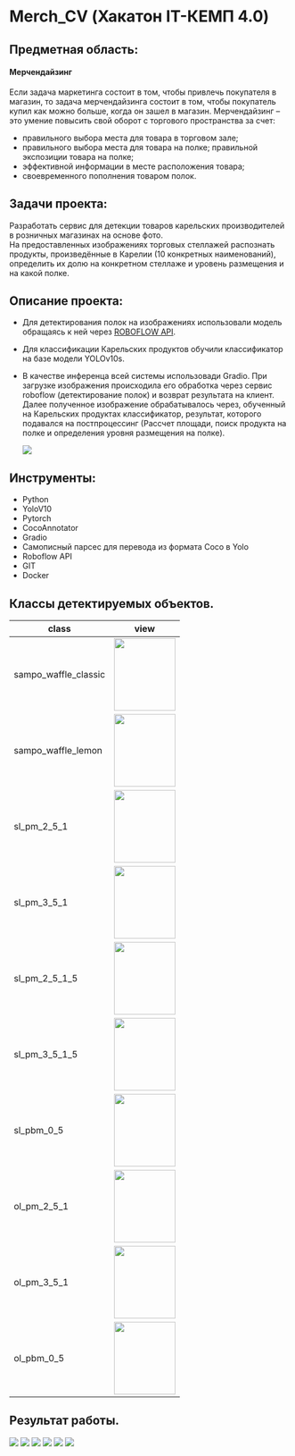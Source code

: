 # Merch_CV (Хакатон IT-КЕМП 4.0)

## Предметная область:  
#### Мерчендайзинг  
Если задача маркетинга состоит в том, чтобы привлечь покупателя в магазин, то задача мерчендайзинга состоит в том, чтобы покупатель купил как можно больше, когда он зашел в магазин.
Мерчендайзинг – это умение повысить свой оборот с торгового пространства за счет:

* правильного выбора места для товара в торговом зале;
* правильного выбора места для товара на полке; правильной экспозиции товара на полке;
* эффективной информации в месте расположения товара;
* своевременного пополнения товаром полок.

## Задачи проекта:
Разработать сервис для детекции товаров карельских производителей в розничных магазинах на основе фото.  
На предоставленных изображениях торговых стеллажей распознать продукты, произведённые в Карелии (10 конкретных наименований), определить их долю на конкретном стеллаже и уровень размещения и на какой полке.

## Описание проекта:  
* Для детектирования полок на изображениях использовали модель обращаясь к ней через [ROBOFLOW API](https://universe.roboflow.com/shelfdetect-yzkro/shelves-ugxt3).
* Для классификации Карельских продуктов обучили классификатор на базе модели YOLOv10s.
* В качестве инференца всей системы использовади Gradio. При загрузке изображения происходила его обработка через сервис roboflow (детектирование полок) и возврат результата на клиент. Далее полученное изображение обрабатывалось через, обученный на Карельских продуктах классификатор, результат, которого подавался на постпроцессинг (Рассчет площади, поиск продукта на полке и определения уровня размещения на полке).
    
  <image src="face_images/image.png">

## Инструменты:
* Python
* YoloV10
* Pytorch
* CocoAnnotator
* Gradio
* Самописный парсес для перевода из формата Coco в Yolo
* Roboflow API
* GIT
* Docker

## Классы детектируемых объектов.

| class                | view |
|----------------------|------|
| sampo_waffle_classic |<image src="face_images/vafles.png" width="110" height="130">|
| sampo_waffle_lemon   |<image src="face_images/vafles2.png" width="110" height="130">|
| sl_pm_2_5_1          |<image src="face_images/milk1.png" width="110" height="130">|
| sl_pm_3_5_1          |<image src="face_images/milk2.png" width="110" height="130">|
| sl_pm_2_5_1_5        |<image src="face_images/milk3.png" width="110" height="130">|
| sl_pm_3_5_1_5        |<image src="face_images/milk4.png" width="110" height="130">|
| sl_pbm_0_5           |<image src="face_images/milk5.png" width="110" height="130">|
| ol_pm_2_5_1          |<image src="face_images/milk6.png" width="110" height="130">|
| ol_pm_3_5_1          |<image src="face_images/milk7.png" width="110" height="130">|
| ol_pbm_0_5           |<image src="face_images/milk8.png" width="110" height="130">|

## Результат работы.  
<image src="face_images/itog2.jpg"> <image src="face_images/itog1.jpg"> <image src="face_images/test1.jpg"> <image src="face_images/test2.jpg"> <image src="face_images/test4й6.jpg"> <image src="face_images/test46.jpg">

